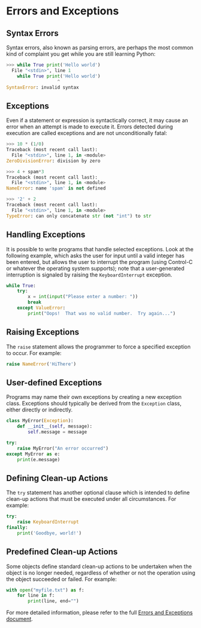 # Errors and Exceptions

## Syntax Errors

Syntax errors, also known as parsing errors, are perhaps the most common kind of complaint you get while you are still learning Python:

```python
>>> while True print('Hello world')
  File "<stdin>", line 1
    while True print('Hello world')
                   ^
SyntaxError: invalid syntax
```

## Exceptions

Even if a statement or expression is syntactically correct, it may cause an error when an attempt is made to execute it. Errors detected during execution are called exceptions and are not unconditionally fatal:

```python
>>> 10 * (1/0)
Traceback (most recent call last):
  File "<stdin>", line 1, in <module>
ZeroDivisionError: division by zero

>>> 4 + spam*3
Traceback (most recent call last):
  File "<stdin>", line 1, in <module>
NameError: name 'spam' is not defined

>>> '2' + 2
Traceback (most recent call last):
  File "<stdin>", line 1, in <module>
TypeError: can only concatenate str (not "int") to str
```

## Handling Exceptions

It is possible to write programs that handle selected exceptions. Look at the following example, which asks the user for input until a valid integer has been entered, but allows the user to interrupt the program (using Control-C or whatever the operating system supports); note that a user-generated interruption is signaled by raising the `KeyboardInterrupt` exception.

```python
while True:
    try:
        x = int(input("Please enter a number: "))
        break
    except ValueError:
        print("Oops!  That was no valid number.  Try again...")
```

## Raising Exceptions

The `raise` statement allows the programmer to force a specified exception to occur. For example:

```python
raise NameError('HiThere')
```

## User-defined Exceptions

Programs may name their own exceptions by creating a new exception class. Exceptions should typically be derived from the `Exception` class, either directly or indirectly.

```python
class MyError(Exception):
    def __init__(self, message):
        self.message = message

try:
    raise MyError("An error occurred")
except MyError as e:
    print(e.message)
```

## Defining Clean-up Actions

The `try` statement has another optional clause which is intended to define clean-up actions that must be executed under all circumstances. For example:

```python
try:
    raise KeyboardInterrupt
finally:
    print('Goodbye, world!')
```

## Predefined Clean-up Actions

Some objects define standard clean-up actions to be undertaken when the object is no longer needed, regardless of whether or not the operation using the object succeeded or failed. For example:

```python
with open("myfile.txt") as f:
    for line in f:
        print(line, end="")
```

For more detailed information, please refer to the full [Errors and Exceptions document](https://docs.python.org/3/tutorial/errors.html).
